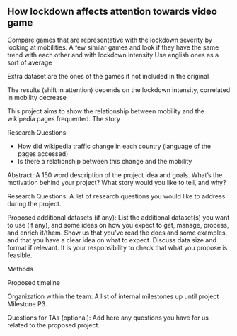 ## How lockdown affects attention towards video game 





Compare games that are representative with the lockdown severity by looking at mobilities.
A few similar games and look if they have the same trend with each other and with lockdown intensity
Use english ones as a sort of average

Extra dataset are the ones of the games if not included in the original

The results (shift in attention) depends on the lockdown intensity, correlated in mobility decrease






This project aims to show the relationship between mobility and the wikipedia pages frequented. The story 

Research Questions:
- How did wikipedia traffic change in each country (language of the pages accessed)
- Is there a relationship between this change and the mobility











Abstract: A 150 word description of the project idea and goals. What’s the motivation behind your project? What story would you like to tell, and why?

Research Questions: A list of research questions you would like to address during the project.

Proposed additional datasets (if any): List the additional dataset(s) you want to use (if any), and some ideas on how you expect to get, manage, process, and enrich it/them. Show us that you’ve read the docs and some examples, and that you have a clear idea on what to expect. Discuss data size and format if relevant. It is your responsibility to check that what you propose is feasible.


Methods

Proposed timeline

Organization within the team: A list of internal milestones up until project Milestone P3.

Questions for TAs (optional): Add here any questions you have for us related to the proposed project.

